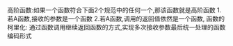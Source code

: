 
高阶函数:如果一个函数符合下面2个规范中的任何一个,那该函数就是高阶函数
    1.若A函数,接收的参数是一个函数
    2.若A函数,调用的返回值依然是一个函数,
函数的柯里化:
    通过函数调用继续返回函数的方式,实现多次接收参数最后统一处理的函数编码形式
